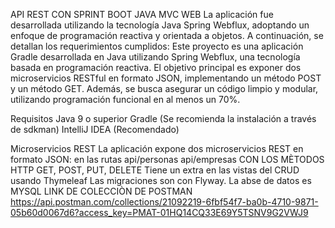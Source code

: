 API REST CON SPRINT BOOT JAVA MVC WEB
La aplicación fue desarrollada utilizando la tecnología Java Spring Webflux, adoptando un enfoque de programación reactiva y orientada a objetos. A continuación, se detallan los requerimientos cumplidos:
Este proyecto es una aplicación Gradle desarrollada en Java utilizando Spring Webflux, una tecnología basada en programación reactiva. El objetivo principal es exponer dos microservicios RESTful en formato JSON, implementando un método POST y un método GET. Además, se busca asegurar un código limpio y modular, utilizando programación funcional en al menos un 70%.

Requisitos
Java 9 o superior
Gradle (Se recomienda la instalación a través de sdkman)
IntelliJ IDEA (Recomendado)

Microservicios REST
La aplicación expone dos microservicios REST en formato JSON:
en las rutas api/personas
api/empresas
CON LOS MÈTODOS HTTP GET, POST, PUT, DELETE
Tiene un extra en las vistas del CRUD usando Thymeleaf
Las migraciones son con Flyway.
La abse de datos es MYSQL
LINK DE COLECCIÒN DE POSTMAN
https://api.postman.com/collections/21092219-6fbf54f7-ba0b-4710-9871-05b60d0067d6?access_key=PMAT-01HQ14CQ33E69Y5TSNV9G2VWJ9
